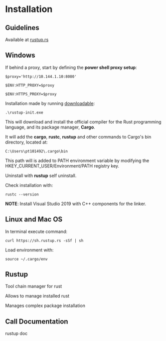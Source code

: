 # Installation

## Guidelines

Available at [rustup.rs](<https://rustup.rs/>)

## Windows

If behind a proxy, start by defining the **power shell proxy setup**:

`$proxy='http://10.144.1.10:8080'`

`$ENV:HTTP_PROXY=$proxy`

`$ENV:HTTPS_PROXY=$proxy`

Installation made by running [downloadable](<https://www.rust-lang.org/tools/install>):

`.\rustup-init.exe`

This will download and install the official compiler for the Rust programming language, and its package manager, **Cargo**.

It will add the **cargo**, **rustc**, **rustup** and other commands to Cargo's bin directory, located at:

`C:\Users\pt101492\.cargo\bin`

This path will is added to PATH environment variable by modifying the HKEY_CURRENT_USER/Environment/PATH registry key.

Uninstall with **rustup** self uninstall.

Check installation with:

`rustc --version`

**NOTE**: Install Visual Studio  2019 with C++ components for the linker.

## Linux and Mac OS

In terminal execute command:

`curl https://sh.rustup.rs -sSf | sh`

Load environment with:

`source ~/.cargo/env`


## Rustup

Tool chain manager for rust

Allows to manage installed rust

Manages complex package installation


## Call Documentation

rustup doc